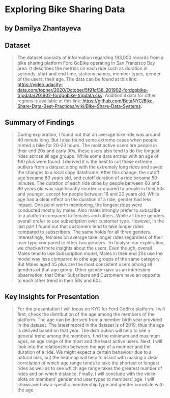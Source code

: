 # Exploring Bike Sharing Data
## by Damilya Zhantayeva


## Dataset

> The dataset consists of information regarding 183,000 records from a bike sharing platform Ford GoBike operating in San Fransisco Bay area. It describes the metrics on each ride such as duration in seconds, start and end time, stations names, member types, gender of the users, their age. The data can be found at this link: https://video.udacity-data.com/topher/2020/October/5f91cf38_201902-fordgobike-tripdata/201902-fordgobike-tripdata.csv. Additional data for other regions is available at this link: https://github.com/BetaNYC/Bike-Share-Data-Best-Practices/wiki/Bike-Share-Data-Systems.


## Summary of Findings

> During exploration, I found out that an average bike ride was around 40 minuts long. But I also found some extreme cases when people rented a bike for 20-23 hours. The most active users are people in their end 20s and early 30s, these users also tend to do the longest rides across all age groups. While some data entries with an age of 100 plus were found. I derived it is the best to cut these extreme outliers from a dataset along with the extremely long rides and saved the changes to a local copy dataframe. After this change, the cutoff age became 80 years old, and cutoff duration of a ride became 50 minutes. The duration of each ride done by people between 60 and 80 years old was significantly shorter compared to people in their 50s and younger, except for people between 18 and 20 years old. While age had a clear effect on the duration of a ride, gender had less impact. One point worth mentioning, the longest rides were conducted mostly by males. Also males strongly prefer to subscribe to a platform compared to females and others. While all three genders overall orefer to use subscription over customer type. However, in the last part I found out that customers tend to take longer rides compared to subscribers. The same holds for all three genders. Interestingly, females on average take longer rides regardless of their user type compared to other two genders. To finalyse our exploration, we checked more insights about the users. Even though, overall Males tend to use Subscription model, Males in their end 20s use the model way less compared to othe age groups of the same category. But Males aged 45 plus are the most consistent users among all genders of that age group. Other gender gave us an interesting observation, that Other Subsribers and Customers have an opposite to each other trend in their 50s and 60s. 


## Key Insights for Presentation

> For the presentation I will focus on KYC for Ford GoBike platform.
> I will first, check the distribution of the age among the members of the platform. The age can be derived from a member birth year provided in the dataset. The latest record in the dataset is of 2019, thus the age is derived based on that year. The distribution will help to see a general trend among the members, find the minimum and maximum ages, an age range of the most and the least active users. 
> Next, I will look into the relationship between the age of a member and the duration of a ride. We might expect a certain behaviour due to a natural bias, but the heatmap will help to assist with making a clear correlation of which age range tends to take the shortest or longest rides as well as to see which age range takes the greatest number of rides and on which distance.
> Finally, I will conclude with the violin plots on members' gender and user types to members' age. I will showcase how a spesific membership type and gender correlate with the age.